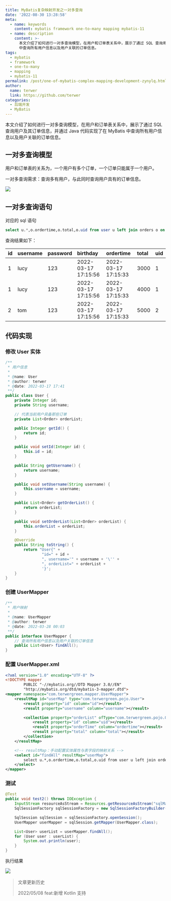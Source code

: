 ```yaml
---
title: MyBatis复杂映射开发之一对多查询
date: '2022-08-30 13:28:58'
meta:
  - name: keywords
    content: mybatis framework one-to-many mapping mybatis-11
  - name: description
    content: >-
      本文介绍了如何进行一对多查询模型，在用户和订单表关系中，展示了通过 SQL 查询用户及其订单信息，并通过 Java 代码实现了在 MyBatis
      中查询所有用户信息以及用户关联的订单信息。
tags:
  - mybatis
  - framework
  - one-to-many
  - mapping
  - mybatis-11
permalink: /post/one-of-mybatis-complex-mapping-development-zynylq.html
author:
  name: terwer
  link: https://github.com/terwer
categories:
  - 后端开发
  - MyBatis
---
```

本文介绍了如何进行一对多查询模型，在用户和订单表关系中，展示了通过 SQL 查询用户及其订单信息，并通过 Java 代码实现了在 MyBatis 中查询所有用户信息以及用户关联的订单信息。

<!-- more -->




## 一对多查询模型

用户和订单表的关系为，一个用户有多个订单，一个订单只能属于一个用户。​​

一对多查询需求：查询多有用户，与此同时查询用户具有的订单信息。

![](https://img1.terwer.space/20220327141112.png)​

## 一对多查询语句

对应的 sql 语句

```sql
select u.*,o.ordertime,o.total,o.uid from user u left join orders o on u.id = o.uid;
```

查询结果如下：

|id|username|password|birthday|ordertime|total|uid|
| :-| :-------| :-------| :------------------| :------------------| :----| :--|
|1|lucy|123|2022-03-17 17:15:56|2022-03-17 17:15:33|3000|1|
|1|lucy|123|2022-03-17 17:15:56|2022-03-17 17:15:33|4000|1|
|2|tom|123|2022-03-17 17:15:56|2022-03-17 17:15:33|5000|2|

## 代码实现

### 修改 User 实体

```java
/**
 * 用户信息
 *
 * @name: User
 * @author: terwer
 * @date: 2022-03-17 17:41
 **/
public class User {
    private Integer id;
    private String username;

    // 代表当前用户具备那些订单
    private List<Order> orderList;

    public Integer getId() {
        return id;
    }

    public void setId(Integer id) {
        this.id = id;
    }

    public String getUsername() {
        return username;
    }

    public void setUsername(String username) {
        this.username = username;
    }

    public List<Order> getOrderList() {
        return orderList;
    }

    public void setOrderList(List<Order> orderList) {
        this.orderList = orderList;
    }

    @Override
    public String toString() {
        return "User{" +
                "id=" + id +
                ", username='" + username + '\'' +
                ", orderList=" + orderList +
                '}';
    }
}
```

### 创建 UserMapper

```java
/**
 * 用户映射
 *
 * @name: UserMapper
 * @author: terwer
 * @date: 2022-03-28 00:03
 **/
public interface UserMapper {
    // 查询所有用户信息以及用户关联的订单信息
    public List<User> findAll();
}
```

### 配置 UserMapper.xml

```xml
<?xml version="1.0" encoding="UTF-8" ?>
<!DOCTYPE mapper
        PUBLIC "-//mybatis.org//DTD Mapper 3.0//EN"
        "http://mybatis.org/dtd/mybatis-3-mapper.dtd">
<mapper namespace="com.terwergreen.mapper.UserMapper">
    <resultMap id="userMap" type="com.terwergreen.pojo.User">
        <result property="id" column="id"></result>
        <result property="username" column="username"></result>

        <collection property="orderList" ofType="com.terwergreen.pojo.Order">
            <result property="id" column="uid"></result>
            <result property="orderTime" column="ordertime"></result>
            <result property="total" column="total"></result>
        </collection>
    </resultMap>

    <!-- resultMap：手动配置实体属性与表字段的映射关系 -->
    <select id="findAll" resultMap="userMap">
        select u.*,o.ordertime,o.total,o.uid from user u left join orders o on u.id = o.uid
    </select>
</mapper>
```

### 测试

```java
@Test
public void test2() throws IOException {
    InputStream resourceAsStream = Resources.getResourceAsStream("sqlMapConfig.xml");
    SqlSessionFactory sqlSessionFactory = new SqlSessionFactoryBuilder().build(resourceAsStream);

    SqlSession sqlSession = sqlSessionFactory.openSession();
    UserMapper userMapper = sqlSession.getMapper(UserMapper.class);

    List<User> userList = userMapper.findAll();
    for (User user : userList) {
        System.out.println(user);
    }
}
```

执行结果

![](https://img1.terwer.space/20220328001602.png)​

> 文章更新历史
>
> 2022/05/08 feat:新增 Kotlin 支持
